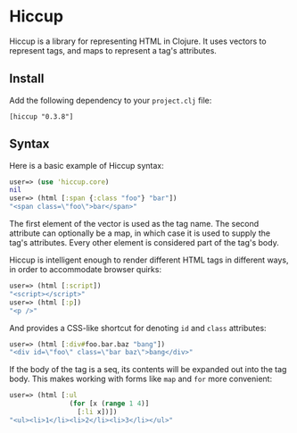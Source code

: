 Hiccup
======

Hiccup is a library for representing HTML in Clojure. It uses vectors
to represent tags, and maps to represent a tag's attributes.

Install
-------

Add the following dependency to your `project.clj` file:

    [hiccup "0.3.8"]

Syntax
------

Here is a basic example of Hiccup syntax:

```clojure
user=> (use 'hiccup.core)
nil
user=> (html [:span {:class "foo"} "bar"])
"<span class=\"foo\">bar</span>"
```

The first element of the vector is used as the tag name. The second
attribute can optionally be a map, in which case it is used to supply
the tag's attributes. Every other element is considered part of the
tag's body.

Hiccup is intelligent enough to render different HTML tags in different
ways, in order to accommodate browser quirks:

```clojure
user=> (html [:script])
"<script></script>"
user=> (html [:p])
"<p />"
```

And provides a CSS-like shortcut for denoting `id` and `class`
attributes:

```clojure
user=> (html [:div#foo.bar.baz "bang"])
"<div id=\"foo\" class=\"bar baz\">bang</div>"
```

If the body of the tag is a seq, its contents will be expanded out into
the tag body. This makes working with forms like `map` and `for` more
convenient:

```clojure
user=> (html [:ul
               (for [x (range 1 4)]
                 [:li x])])
"<ul><li>1</li><li>2</li><li>3</li></ul>"
```
